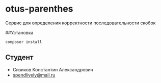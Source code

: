  # otus-parenthes
 
 Сервис для определения корректности последовательности скобок
 
##Установка
 
 ```
 composer install
 ```
 
## Студент
 - Сизиков Константин Александрович
 - [spendlively@mail.ru](mailto:spendlively@mail.ru)
